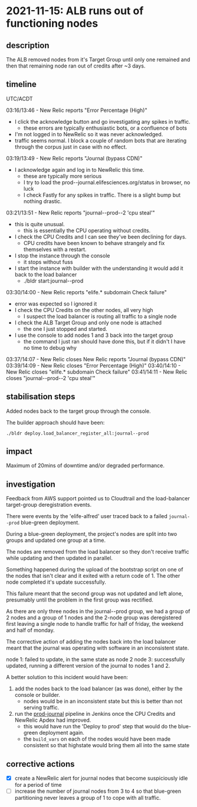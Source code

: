 # 2021-11-15: ALB runs out of functioning nodes

## description

The ALB removed nodes from it's Target Group until only one remained and then that remaining node ran out of credits 
after ~3 days. 

## timeline

UTC/ACDT

03:16/13:46 - New Relic reports "Error Percentage (High)"

* I click the acknowledge button and go investigating any spikes in traffic.
    - these errors are typically enthusiastic bots, or a confluence of bots
* I'm not logged in to NewRelic so it was never acknowledged.
* traffic seems normal. I block a couple of random bots that are iterating through the corpus just in case with no effect.

03:19/13:49 - New Relic reports "Journal (bypass CDN)"

* I acknowledge again and log in to NewRelic this time.
    - these are typically more serious
    - I try to load the prod--journal.elifesciences.org/status in browser, no luck
    - I check Fastly for any spikes in traffic. There is a slight bump but nothing drastic.

03:21/13:51 - New Relic reports "journal--prod--2 'cpu steal'"

* this is quite unusual.
    - this is essentially the CPU operating without credits.
* I check the CPU Credits and I can see they've been declining for days.
    - CPU credits have been known to behave strangely and fix themselves with a restart.
* I stop the instance through the console
    - it stops without fuss
* I start the instance with builder with the understanding it would add it back to the load balancer
    - ./bldr start:journal--prod

03:30/14:00 - New Relic reports "elife.* subdomain Check failure"

* error was expected so I ignored it
* I check the CPU Credits on the other nodes, all very high
    - I suspect the load balancer is routing all traffic to a single node
* I check the ALB Target Group and only one node is attached
    - the one I just stopped and started.
* I use the console to add nodes 1 and 3 back into the target group
    - the command I just ran should have done this, but if it didn't I have no time to debug why

03:37/14:07 - New Relic closes New Relic reports "Journal (bypass CDN)"
03:39/14:09 - New Relic closes "Error Percentage (High)"
03:40/14:10 - New Relic closes "elife.* subdomain Check failure"
03:41/14:11 - New Relic closes "journal--prod--2 'cpu steal'"

## stabilisation steps

Added nodes back to the target group through the console.

The builder approach should have been:

    ./bldr deploy.load_balancer_register_all:journal--prod

## impact

Maximum of 20mins of downtime and/or degraded performance.

## investigation

Feedback from AWS support pointed us to Cloudtrail and the load-balancer target-group deregistration events.

There were events by the 'elife-alfred' user traced back to a failed `journal--prod` blue-green deployment.

During a blue-green deployment, the project's nodes are split into two groups and updated one group at a time.

The nodes are removed from the load balancer so they don't receive traffic while updating and then updated in parallel.

Something happened during the upload of the bootstrap script on one of the nodes that isn't clear and it exited with a return code of 1. The other node completed it's update successfully.

This failure meant that the second group was not updated and left alone, presumably until the problem in the first group was rectified.

As there are only three nodes in the journal--prod group, we had a group of 2 nodes and a group of 1 nodes and the 2-node group was deregistered first leaving a single node to handle traffic for half of friday, the weekend and half of monday.

The corrective action of adding the nodes back into the load balancer meant that the journal was operating with software in an inconsistent state.

node 1: failed to update, in the same state as node 2
node 3: successfully updated, running a different version of the journal to nodes 1 and 2.

A better solution to this incident would have been:

1. add the nodes back to the load balancer (as was done), either by the console or builder.
    - nodes would be in an inconsistent state but this is better than not serving traffic.
2. run the [prod-journal](https://alfred.elifesciences.org/job/prod-journal/) pipeline in Jenkins once the CPU Credits and NewRelic Apdex had improved.
    - this would have run the 'Deploy to prod' step that would do the blue-green deployment again.
    - the `build_vars` on each of the nodes would have been made consistent so that highstate would bring them all into the same state

## corrective actions

- [x] create a NewRelic alert for journal nodes that become suspiciously idle for a period of time
- [ ] increase the number of journal nodes from 3 to 4 so that blue-green partitioning never leaves a group of 1 to cope with all traffic.
